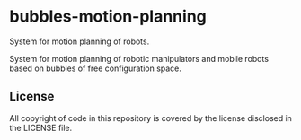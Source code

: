 bubbles-motion-planning
=======================

System for motion planning of robots.

System for motion planning of robotic manipulators and mobile robots based on bubbles of free configuration space.

License
-------

All copyright of code in this repository is covered by the license disclosed in the LICENSE file.
